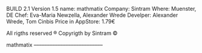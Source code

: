 BUILD 2.1
Version 1.5
name: mathmatix
Company: Sintram
Where: Muenster, DE
Chef: Eva-Maria Newzella, Alexander Wrede
Develper: Alexander Wrede, Tom Cinbis
Price in AppStore: 1.79€

All rigths reserved ®
Copyrigth by Sintram ©

mathmatix
––––––––––––––––––––––––––
